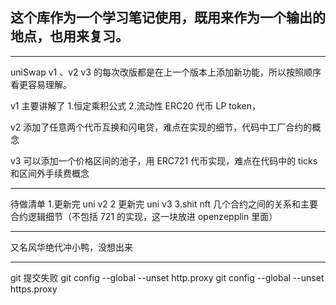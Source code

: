 ## 这个库作为一个学习笔记使用，既用来作为一个输出的地点，也用来复习。

---

uniSwap v1 、v2 v3 的每次改版都是在上一个版本上添加新功能，所以按照顺序看更容易理解。

v1 主要讲解了 1.恒定乘积公式 2.流动性 ERC20 代币 LP token，

v2 添加了任意两个代币互换和闪电贷，难点在实现的细节，代码中工厂合约的概念

v3 可以添加一个价格区间的池子，用 ERC721 代币实现，难点在代码中的 ticks 和区间外手续费概念

---

待做清单 1.更新完 uni v2
2 更新完 uni v3
3.shit nft 几个合约之间的关系和主要合约逻辑细节（不包括 721 的实现，这一块放进 openzepplin 里面）

---

又名风华绝代冲小鸭，没想出来

---

git 提交失败
git config --global --unset http.proxy
git config --global --unset https.proxy

